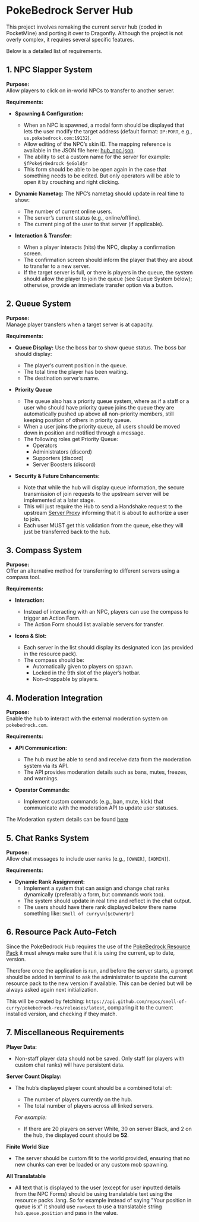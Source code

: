 # PokeBedrock Server Hub 

This project involves remaking the current server hub (coded in PocketMine) and porting it over to Dragonfly. Although the project is not overly complex, it requires several specific features. 

Below is a detailed list of requirements.

## 1. NPC Slapper System

**Purpose:**  
Allow players to click on in-world NPCs to transfer to another server.

**Requirements:**
- **Spawning & Configuration:**
  - When an NPC is spawned, a modal form should be displayed that lets the user modify the target address (default format: `IP:PORT`, e.g., `us.pokebedrock.com:19132`).
  - Allow editing of the NPC’s skin ID. The mapping reference is available in the JSON file here: [hub_npc.json](https://github.com/smell-of-curry/pokebedrock-res/blob/main/entity/hub_npc.json).
  - The ability to set a custom name for the server for example: `§fPoke§rBedrock §eGold§r`
  - This form should be able to be open again in the case that something needs to be edited. But only operators will be able to open it by crouching and right clicking.

- **Dynamic Nametag:**
  The NPC’s nametag should update in real time to show:
  - The number of current online users.
  - The server’s current status (e.g., online/offline).
  - The current ping of the user to that server (if applicable).

- **Interaction & Transfer:**
  - When a player interacts (hits) the NPC, display a confirmation screen.
  - The confirmation screen should inform the player that they are about to transfer to a new server.
  - If the target server is full, or there is players in the queue, the system should allow the player to join the queue (see Queue System below); otherwise, provide an immediate transfer option via a button.

## 2. Queue System

**Purpose:**  
Manage player transfers when a target server is at capacity.

**Requirements:**

- **Queue Display:**
  Use the boss bar to show queue status.
  The boss bar should display:
  - The player’s current position in the queue.
  - The total time the player has been waiting.
  - The destination server’s name.

- **Priority Queue**
  - The queue also has a priority queue system, where as if a staff or a user who should have priority queue joins the queue
  they are automatically pushed up above all non-priority members, still keeping position of others in priority queue.
  - When a user joins the priority queue, all users should be moved down in position and notified through a message.
  - The following roles get Priority Queue:
    - Operators
    - Administrators (discord)
    - Supporters (discord)
    - Server Boosters (discord)

- **Security & Future Enhancements:**
  - Note that while the hub will display queue information, the secure transmission of join requests to the upstream server will be implemented at a later stage.
  - This will just require the Hub to send a Handshake request to the upstream [Server Proxy](https://github.com/smell-of-curry/vanilla-proxy) informing that it is about to authorize a user to join.
  - Each user MUST get this validation from the queue, else they will just be transferred back to the hub.

## 3. Compass System

**Purpose:**  
Offer an alternative method for transferring to different servers using a compass tool.

**Requirements:**

- **Interaction:**
  - Instead of interacting with an NPC, players can use the compass to trigger an Action Form.
  - The Action Form should list available servers for transfer.

- **Icons & Slot:**
  - Each server in the list should display its designated icon (as provided in the resource pack).
  - The compass should be:
    - Automatically given to players on spawn.
    - Locked in the 9th slot of the player’s hotbar.
    - Non-droppable by players.

## 4. Moderation Integration

**Purpose:**  
Enable the hub to interact with the external moderation system on `pokebedrock.com`.

**Requirements:**

- **API Communication:**
  - The hub must be able to send and receive data from the moderation system via its API.
  - The API provides moderation details such as bans, mutes, freezes, and warnings.

- **Operator Commands:**
  - Implement custom commands (e.g., ban, mute, kick) that communicate with the moderation API to update user statuses.

The Moderation system details can be found [here](./docs/ModerationSystem.md)

## 5. Chat Ranks System

**Purpose:**  
Allow chat messages to include user ranks (e.g., `[OWNER]`, `[ADMIN]`).

**Requirements:**

- **Dynamic Rank Assignment:**
  - Implement a system that can assign and change chat ranks dynamically (preferably a form, but commands work too). 
  - The system should update in real time and reflect in the chat output.
  - The users should have there rank displayed below there name something like: `Smell of curry\n[§cOwner§r]`

## 6. Resource Pack Auto-Fetch
Since the PokeBedrock Hub requires the use of the [PokeBedrock Resource Pack](https://github.com/smell-of-curry/pokebedrock-res) it must always make sure that it is using the current, up to date, version.

Therefore once the application is run, and before the server starts, a prompt should be added in terminal to ask the administrator to update the current resource pack to the new version if available. This can be denied but will be always asked again next initialization.

This will be created by fetching: `https://api.github.com/repos/smell-of-curry/pokebedrock-res/releases/latest`, comparing it to the current installed version, and checking if they match.

## 7. Miscellaneous Requirements

**Player Data:**

- Non-staff player data should not be saved. Only staff (or players with custom chat ranks) will have persistent data.

**Server Count Display:**

- The hub’s displayed player count should be a combined total of:
  - The number of players currently on the hub.
  - The total number of players across all linked servers.
  
  _For example:_
  - If there are 20 players on server White, 30 on server Black, and 2 on the hub, the displayed count should be **52**.

**Finite World Size**
- The server should be custom fit to the world provided, ensuring that no new chunks can ever be loaded or any custom mob spawning.

**All Translatable**
- All text that is displayed to the user (except for user inputted details from the NPC Forms) should be using translatable text using the resource packs .lang. So for example instead of saying "Your position in queue is x" it should use `rawtext` to use a translatable string `hub.queue.position` and pass in the value.
